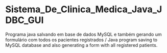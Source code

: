 # Sistema_De_Clinica_Medica_Java_JDBC_GUI
Programa java salvando em base de dados MySQL e também gerando um formulário com todos os pacientes registrados / Java program saving to MySQL database and also generating a form with all registered patients.
